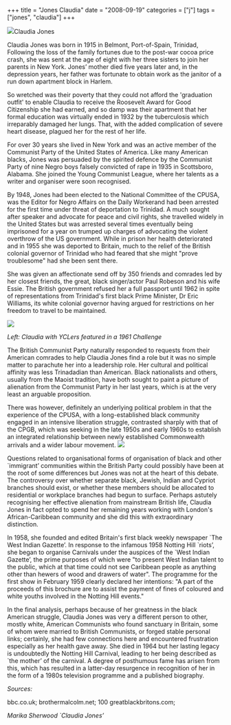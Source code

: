 +++
title = "Jones Claudia"
date = "2008-09-19"
categories = ["j"]
tags = ["jones", "claudia"]
+++

![](http://79.170.40.183/grahamstevenson.me.uk/images/stories/jones%20claudia%20head%20shot.jpg)Claudia Jones

Claudia Jones was born in 1915 in Belmont, Port-of-Spain, Trinidad, Following the loss of the family fortunes due to the post-war cocoa price crash, she was sent at the age of eight with her three sisters to join her parents in New York. Jones’ mother died five years later and, in the depression years, her father was fortunate to obtain work as the janitor of a run down apartment block in Harlem.

So wretched was their poverty that they could not afford the 'graduation outfit' to enable Claudia to receive the Roosevelt Award for Good Citizenship she had earned, and so damp was their apartment that her formal education was virtually ended in 1932 by the tuberculosis which irreparably damaged her lungs. That, with the added complication of severe heart disease, plagued her for the rest of her life.

For over 30 years she lived in New York and was an active member of the Communist Party of the United States of America. Like many American blacks, Jones was persuaded by the spirited defence by the Communist Party of nine Negro boys falsely convicted of rape in 1935 in Scottsboro, Alabama. She joined the Young Communist League, where her talents as a writer and organiser were soon recognised.

By 1948, Jones had been elected to the National Committee of the CPUSA, was the Editor for Negro Affairs on the Daily Workerand had been arrested for the first time under threat of deportation to Trinidad. A much sought after speaker and advocate for peace and civil rights, she travelled widely in the United States but was arrested several times eventually being imprisoned for a year on trumped up charges of advocating the violent overthrow of the US government. While in prison her health deteriorated and in 1955 she was deported to Britain, much to the relief of the British colonial governor of Trinidad who had feared that she might "prove troublesome" had she been sent there.

She was given an affectionate send off by 350 friends and comrades led by her closest friends, the great, black singer/actor Paul Robeson and his wife Essie. The British government refused her a full passport until 1962 in spite of representations from Trinidad's first black Prime Minister, Dr Eric Williams, its white colonial governor having argued for restrictions on her freedom to travel to be maintained.

![](https://grahamstevenson.me.uk/wp-content/uploads/2008/09/jones-claudia-yclers-challenge-1961.jpg)

_Left: Claudia with YCLers featured in a 1961 Challenge_

The British Communist Party naturally responded to requests from their American comrades to help Claudia Jones find a role but it was no simple matter to parachute her into a leadership role. Her cultural and political affinity was less Trinadadian than American. Black nationalists and others, usually from the Maoist tradition, have both sought to paint a picture of alienation from the Communist Party in her last years, which is at the very least an arguable proposition.

There was however, definitely an underlying political problem in that the experience of the CPUSA, with a long-established black community engaged in an intensive liberation struggle, contrasted sharply with that of the CPGB, which was seeking in the late 1950s and early 1960s to establish an integrated relationship between newly established Commonwealth arrivals and a wider labour movement. ![](http://79.170.40.183/grahamstevenson.me.uk/images/stories/jones%20claudia%20.jpg) 

Questions related to organisational forms of organisation of black and other \`immigrant’ communities within the British Party could possibly have been at the root of some differences but Jones was not at the heart of this debate. The controversy over whether separate black, Jewish, Indian and Cypriot branches should exist, or whether these members should be allocated to residential or workplace branches had begun to surface. Perhaps astutely recognising her effective alienation from mainstream British life, Claudia Jones in fact opted to spend her remaining years working with London's African-Caribbean community and she did this with extraordinary distinction.  

In 1958, she founded and edited Britain's first black weekly newspaper \`The West Indian Gazette’. In response to the infamous 1958 Notting Hill \`riots’, she began to organise Carnivals under the auspices of the \`West Indian Gazette’, the prime purposes of which were "to present West Indian talent to the public, which at that time could not see Caribbean people as anything other than hewers of wood and drawers of water". The programme for the first show in February 1959 clearly declared her intentions: "A part of the proceeds of this brochure are to assist the payment of fines of coloured and white youths involved in the Notting Hill events."

In the final analysis, perhaps because of her greatness in the black American struggle, Claudia Jones was very a different person to other, mostly white, American Communists who found sanctuary in Britain, some of whom were married to British Communists, or forged stable personal links; certainly, she had few connections here and encountered frustration especially as her health gave away. She died in 1964 but her lasting legacy is undoubtedly the Notting Hill Carnival, leading to her being described as \`the mother’ of the carnival. A degree of posthumous fame has arisen from this, which has resulted in a latter-day resurgence in recognition of her in the form of a 1980s television programme and a published biography. 

_Sources:_  

bbc.co.uk; brothermalcolm.net; 100 greatblackbritons.com;

_Marika Sherwood \`Claudia Jones’_
